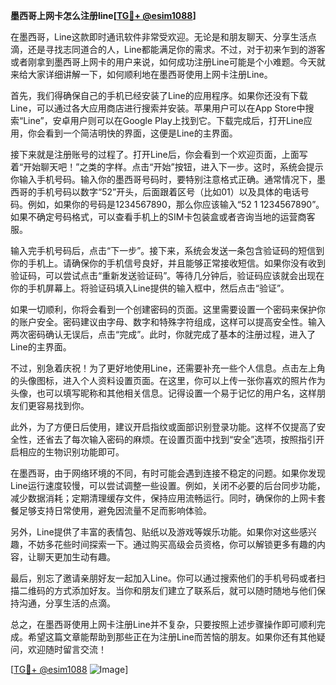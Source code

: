 **墨西哥上网卡怎么注册line[[TG💪+ @esim1088](https://t.me/s/esim1088)]**

在墨西哥，Line这款即时通讯软件非常受欢迎。无论是和朋友聊天、分享生活点滴，还是寻找志同道合的人，Line都能满足你的需求。不过，对于初来乍到的游客或者刚拿到墨西哥上网卡的用户来说，如何成功注册Line可能是个小难题。今天就来给大家详细讲解一下，如何顺利地在墨西哥使用上网卡注册Line。

首先，我们得确保自己的手机已经安装了Line的应用程序。如果你还没有下载Line，可以通过各大应用商店进行搜索并安装。苹果用户可以在App Store中搜索“Line”，安卓用户则可以在Google Play上找到它。下载完成后，打开Line应用，你会看到一个简洁明快的界面，这便是Line的主界面。

接下来就是注册账号的过程了。打开Line后，你会看到一个欢迎页面，上面写着“开始聊天吧！”之类的字样。点击“开始”按钮，进入下一步。这时，系统会提示你输入手机号码。输入你的墨西哥号码时，要特别注意格式正确。通常情况下，墨西哥的手机号码以数字“52”开头，后面跟着区号（比如01）以及具体的电话号码。例如，如果你的号码是1234567890，那么你应该输入“52 1 1234567890”。如果不确定号码格式，可以查看手机上的SIM卡包装盒或者咨询当地的运营商客服。

输入完手机号码后，点击“下一步”。接下来，系统会发送一条包含验证码的短信到你的手机上。请确保你的手机信号良好，并且能够正常接收短信。如果你没有收到验证码，可以尝试点击“重新发送验证码”。等待几分钟后，验证码应该就会出现在你的手机屏幕上。将验证码填入Line提供的输入框中，然后点击“验证”。

如果一切顺利，你将会看到一个创建密码的页面。这里需要设置一个密码来保护你的账户安全。密码建议由字母、数字和特殊字符组成，这样可以提高安全性。输入两次密码确认无误后，点击“完成”。此时，你就完成了基本的注册过程，进入了Line的主界面。

不过，别急着庆祝！为了更好地使用Line，还需要补充一些个人信息。点击左上角的头像图标，进入个人资料设置页面。在这里，你可以上传一张你喜欢的照片作为头像，也可以填写昵称和其他相关信息。记得设置一个易于记忆的用户名，这样朋友们更容易找到你。

此外，为了方便日后使用，建议开启指纹或面部识别登录功能。这样不仅提高了安全性，还省去了每次输入密码的麻烦。在设置页面中找到“安全”选项，按照指引开启相应的生物识别功能即可。

在墨西哥，由于网络环境的不同，有时可能会遇到连接不稳定的问题。如果你发现Line运行速度较慢，可以尝试调整一些设置。例如，关闭不必要的后台同步功能，减少数据消耗；定期清理缓存文件，保持应用流畅运行。同时，确保你的上网卡套餐足够支持日常使用，避免因流量不足而影响体验。

另外，Line提供了丰富的表情包、贴纸以及游戏等娱乐功能。如果你对这些感兴趣，不妨多花些时间探索一下。通过购买高级会员资格，你可以解锁更多有趣的内容，让聊天更加生动有趣。

最后，别忘了邀请亲朋好友一起加入Line。你可以通过搜索他们的手机号码或者扫描二维码的方式添加好友。当你和朋友们建立了联系后，就可以随时随地与他们保持沟通，分享生活的点滴。

总之，在墨西哥使用上网卡注册Line并不复杂，只要按照上述步骤操作即可顺利完成。希望这篇文章能帮助到那些正在为注册Line而苦恼的朋友。如果你还有其他疑问，欢迎随时留言交流！

[[TG💪+ @esim1088](https://t.me/s/esim1088) ![Image](https://i.postimg.cc/4NQfJmqS/Snipaste-2025-05-13-00-14-12.png)]